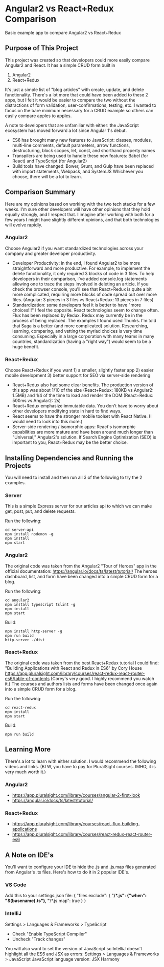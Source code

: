 # Angular2 vs React+Redux Comparison 
Basic example app to compare Angular2 vs React+Redux


## Purpose of This Project

This project was created so that developers could more easily compare Angular2 and React. It has a simple CRUD form built in 
1. Angular2 
2. React+Redux 

It's just a simple list of "blog articles" with create, update, and delete functionality. There's a lot more that could have been added to these 2 apps, but I felt it would be easier to compare the two without the distractions of form validation, user-confirmations, testing, etc. I wanted to focus on the bare minimum necessary for a CRUD example so others can easily compare apples to apples.

A note to developers that are unfamiliar with either: the JavaScript ecosystem has moved forward a lot since Angular 1's debut. 
- ES6 has brought many new features to JavaScript: classes, modules, multi-line comments, default parameters, arrow functions, destructuring, block scopes, let, const, and shorthand property names
- Transpilers are being used to handle these new features: Babel (for React) and TypeScript (for Angular2)
- Build tools have changed: Bower, Grunt, and Gulp have been replaced with import statements, Webpack, and SystemJS
Whichever you choose, there will be a lot to learn.



## Comparison Summary 
Here are my opinions based on working with the two tech stacks for a few weeks. I'm sure other developers will have other opinions that they hold equally strongly, and I respect that. I imagine after working with both for a few years I might have slightly different opinions, and that both technologies will evolve rapidly. 

### Angular2 
Choose Angular2 if you want standardized technologies across your company and greater developer productivity.
- Developer Productivity: in the end, I found Angular2 to be more straightforward and more productive. For example, to implement the delete functionality, it only required 3 blocks of code in 3 files. To help developers in their comparison, I've added console.log statements allowing one to trace the steps involved in deleting an article. If you check the browser console, you'll see that React+Redux is quite a bit more complicated, requiring more blocks of code spread out over more files. (Angular: 3 pieces in 3 files vs React+Redux: 13 pieces in 7 files)
- Standardization: some developers feel it is better to have "more choices!!!" I feel the opposite. React technologies seem to change often. Flux has been replaced by Redux. Redux may currently be in the process of being replaced. The examples I found used Thunks. I'm told that Saga is a better (and more complicated) solution. Researching, learning, comparing, and vetting the myriad choices is very time consuming. Especially in a large corporation with many teams in many countries, standardization (having a "right way") would seem to be a huge benefit.


### React+Redux
Choose React+Redux if you want 1) a smaller, slightly faster app 2) easier mobile development 3) better support for SEO via server-side rendering  
- React+Redux also had some clear benefits. The production version of this app was about 1/10 of the size (React+Redux: 180KB vs Angular2: 1.5MB) and 1/4 of the time to load and render the DOM (React+Redux: 500ms vs Angular2: 2s)
- React+Redux emphasize immutable data. You don't have to worry about other developers modifying state in hard to find ways.
- React seems to have the stronger mobile toolset with React Native. (I would need to look into this more.)
- Server-side rendering / isomorphic apps: React's isomorphic capabilities are more mature and have been around much longer than "Universal," Angular2's solution. If Search Engine Optimization (SEO) is important to you, React+Redux may be the better choice. 



## Installing Dependencies and Running the Projects 

You will need to install and then run all 3 of the following to try the 2 examples.

### Server
This is a simple Express server for our articles api to which we can make get, post, put, and delete requests.

Run the following:
```
cd server-api
npm install nodemon -g 
npm install
npm start
```


### Angular2
The original code was taken from the Angular2 "Tour of Heroes" app in the official documentation:
https://angular.io/docs/ts/latest/tutorial/
The heroes dashboard, list, and form have been changed into a simple CRUD form for a blog.

Run the following:
```
cd angular2
npm install typescript tslint -g
npm install
npm start
```

Build:
```
npm install http-server -g 
npm run build
http-server ./dist 
```

### React+Redux
The original code was taken from the best React+Redux tutorial I could find:
"Building Applications with React and Redux in ES6" by Cory House
https://app.pluralsight.com/library/courses/react-redux-react-router-es6/table-of-contents
(Corey's very good. I highly recommend you watch it.)
The courses and authors lists and forms have been changed once again into a simple CRUD form for a blog.

Run the following:
```
cd react-redux
npm install
npm start
```

Build: 
```
npm run build 
```



## Learning More
There's a lot to learn with either solution. I would recommend the following videos and links. (BTW, you have to pay for PluralSight courses. IMHO, it is very much worth it.)

### Angular2
- https://app.pluralsight.com/library/courses/angular-2-first-look
- https://angular.io/docs/ts/latest/tutorial/

### React+Redux
- https://app.pluralsight.com/library/courses/react-flux-building-applications 
- https://app.pluralsight.com/library/courses/react-redux-react-router-es6 



## A Note on IDE's 
You'll want to configure your IDE to hide the .js and .js.map files generated from Angular's .ts files. Here's how to do it in 2 popular IDE's.

### VS Code
Add this to your settings.json file:
{
    "files.exclude": {
        "**/*.js": {"when": "$(basename).ts"},
        "**/*.js.map": true
    }
}

### IntelliJ
Settings > Languages & Frameworks > TypeScript 
- Check "Enable TypeScript Compiler"
- Uncheck "Track changes"

You will also want to set the version of JavaScript so IntelliJ doesn't highlight all the ES6 and JSX as errors:
Settings > Languages & Frameworks > JavaScript
JavaScript language version: JSX Harmony 
